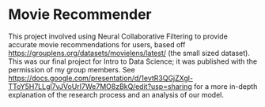 # Movie Recommender
This project involved using Neural Collaborative Filtering to provide accurate movie recommendations for users, based off https://grouplens.org/datasets/movielens/latest/ (the small sized dataset).
This was our final project for Intro to Data Science; it was published with the permission of my group members. 
See https://docs.google.com/presentation/d/1evtR3QGjZXgl-TToY5H7LLgl7vJVoUrI7We7MO8zBkQ/edit?usp=sharing for a more in-depth explanation of the research process and an analysis of our model.

